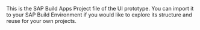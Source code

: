 This is the SAP Build Apps Project file of the UI prototype. You can import it to your SAP Build Environment if you would like to explore its structure and reuse for your own projects.

